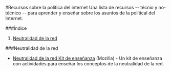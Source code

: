 #Recursos sobre la política del internet
Una lista de recursos -- técnio y no-técnico -- para aprender y enseñar sobre los asuntos de la polítical del Internet.

###Índice
1. [Neutralidad de la red](#neutralidad-de-la-red)


###Neutralidad de la red
* [Neutralidad de la red Kit de enseñanza](https://melissa.makes.org/thimble/MzUzMTA4MjI0/la-neutralidad-en-la-red) (Mozilla) - Un kit de enseñanza con actividades para enseñar los conceptos de la neutralidad de la red.
